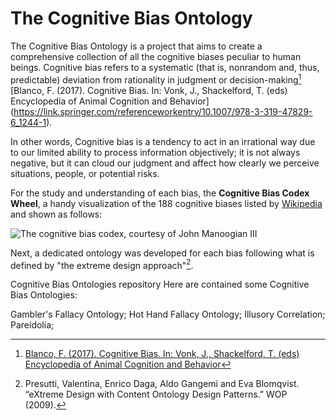 # The Cognitive Bias Ontology

The Cognitive Bias Ontology is a project that aims to create a comprehensive collection of all the cognitive biases peculiar to human beings. Cognitive bias refers to a systematic (that is, nonrandom and, thus, predictable) deviation from rationality in judgment or decision-making[^1] [Blanco, F. (2017). Cognitive Bias. In: Vonk, J., Shackelford, T. (eds) Encyclopedia of Animal Cognition and Behavior] (https://link.springer.com/referenceworkentry/10.1007/978-3-319-47829-6_1244-1). 

In other words, Cognitive bias is a tendency to act in an irrational way due to our limited ability to process information objectively; it is not always negative, but it can cloud our judgment and affect how clearly we perceive situations, people, or potential risks. 

For the study and understanding of each bias, the 	**Cognitive Bias Codex Wheel**, a handy visualization of the 188 cognitive biases listed by [Wikipedia](https://en.wikipedia.org/wiki/List_of_cognitive_biases) and shown as follows:

![The cognitive bias codex, courtesy of John Manoogian III](https://upload.wikimedia.org/wikipedia/commons/6/65/Cognitive_bias_codex_en.svg "©John Manoogian III")

Next, a dedicated ontology was developed for each bias following what is defined by "the extreme design approach"[^2].



[^1]:[Blanco, F. (2017). Cognitive Bias. In: Vonk, J., Shackelford, T. (eds) Encyclopedia of Animal Cognition and Behavior](https://link.springer.com/referenceworkentry/10.1007/978-3-319-47829-6_1244-1)
[^2]:Presutti, Valentina, Enrico Daga, Aldo Gangemi and Eva Blomqvist. “eXtreme Design with Content Ontology Design Patterns.” WOP (2009).

Cognitive Bias Ontologies repository
Here are contained some Cognitive Bias Ontologies:

Gambler's Fallacy Ontology;
Hot Hand Fallacy Ontology;
Illusory Correlation;
Pareidolia;
